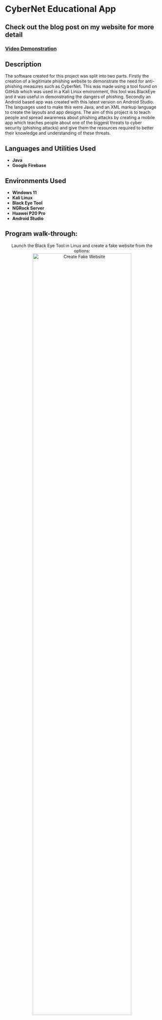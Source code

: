 <h1>CyberNet Educational App</h1>
<h2>Check out the blog post on my website for more detail</h2>

### [Video Demonstration](https://drive.google.com/file/d/1_I7oPa8E_pJIXzjCDn6wSi6DCmSBWQ5u/view?usp=drive_link)

<h2>Description</h2>
The software created for this project was split into two parts. Firstly the creation of a legitimate phishing website to demonstrate the need for anti-phishing measures such as CyberNet. This was made using a tool found on GitHub which was used in a Kali Linux environment, this tool was BlackEye and it was useful in demonstrating the dangers of phishing. Secondly an Android based app was created with this latest version on Android Studio. The languages used to make this were Java, and an XML markup language to create the layouts and app designs.
The aim of this project is to teach people and spread awareness about phishing attacks by creating a mobile app which teaches people about one of the biggest threats to cyber security (phishing attacks) and give them the resources required to better their knowledge and understanding of these threats. 

<br />


<h2>Languages and Utilities Used</h2>

- <b>Java</b> 
- <b>Google Firebase</b>

<h2>Environments Used </h2>

- <b>Windows 11</b>
- <b>Kali Linux</b>
- <b>Black Eye Tool</b>
- <b>NGRock Server</b>
- <b>Huawei P20 Pro</b>
- <b>Android Studio</b>

<h2>Program walk-through:</h2>

<p align="center">
Launch the Black Eye Tool in Linux and create a fake website from the options: <br/>
<img src="https://github.com/stefancooke/CYBERNET2/assets/119261557/fa4be56d-fc06-4cfa-be79-3761725948e3" height="80%" width="80%" alt="Create Fake Website"/>
<br />
<br />
Access the website through NGROK Server:  <br/>
<img src="https://github.com/stefancooke/CYBERNET2/assets/119261557/a1d6210b-2ce7-417a-9a77-ca4883bd6199" height="80%" width="80%" alt="Access NGROK Server"/>
<br />
<br />
Enter login information on fake website: <br/>
<img src="https://github.com/stefancooke/CYBERNET2/assets/119261557/26706e0b-8e5f-4f1d-a7ed-e25ab823042a" height="80%" width="80%" alt="Fake Login"/>
<br />
<br />
User's login details captured and stored as a txt file:  <br/>
<img src="https://github.com/stefancooke/CYBERNET2/assets/119261557/6deec591-98eb-4453-93ba-09818fa1099a" height="80%" width="80%" alt="User's Login Info"/>
<br />
<br />
To see the app walkthrough go to Video Demonstration at the top  <br/>
<br />
<br />

</p>

<!--
 ```diff
- text in red
+ text in green
! text in orange
# text in gray
@@ text in purple (and bold)@@
```
--!>

